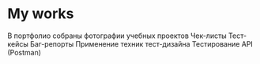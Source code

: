 # My works
В портфолио собраны фотографии учебных проектов
Чек-листы
Тест-кейсы
Баг-репорты
Применение техник тест-дизайна
Тестирование API (Postman)
